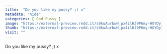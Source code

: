 ```yaml
---
title:  "Do you like my pussy? ;) x"
metadate: "hide"
categories: [ God Pussy ]
image: "https://external-preview.redd.it/s0kuAurbwN_px4ilHJ9P6my-HOYDyjvBgghkA9gDO9k.jpg?auto=webp&s=e485276e3b45c0a45617925e6bb8de6e2f06f51b"
thumb: "https://external-preview.redd.it/s0kuAurbwN_px4ilHJ9P6my-HOYDyjvBgghkA9gDO9k.jpg?width=960&crop=smart&auto=webp&s=af984c0c5786320d1fd47f710f136a2567e1398c"
visit: ""
---
```

Do you like my pussy? ;) x
